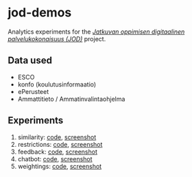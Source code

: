 # jod-demos

Analytics experiments for the [*Jatkuvan oppimisen digitaalinen palvelukokonaisuus (JOD)*](https://okm.fi/hanke?tunnus=OKM069:00/2021) project.

## Data used

* ESCO
* konfo (koulutusinformaatio)
* ePerusteet
* Ammattitieto / Ammatinvalintaohjelma

## Experiments

1. similarity: [code](./app.py), [screenshot](imgs/ex1.png) 
2. restrictions: [code](./app2.py), [screenshot](imgs/ex2.png)
3. feedback: [code](./app3.py), [screenshot](imgs/ex3.png)
4. chatbot: [code](./app4.py), [screenshot](imgs/ex4.png)
5. weightings: [code](./app5.py), [screenshot](imgs/ex5.png)
